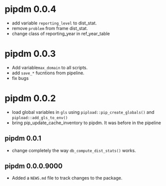 # pipdm 0.0.4
* add variable `reporting_level` to dist_stat. 
* remove `problem` from frame dist_stat.
* change class of reporting_year in ref_year_table

# pipdm 0.0.3
  * Add variable`max_domain` to all scripts. 
  * add `save_*`  fucntions from pipeline. 
  * fix bugs

# pipdm 0.0.2
* load global variables in `gls` using `pipload::pip_create_globals()` and `pipload::add_gls_to_env()`
* bring pip_update_cache_inventory to pipdm. It was before in the pipeline

## pipdm 0.0.1

* change completely the way `db_compute_dist_stats()` works. 

## pipdm 0.0.0.9000

* Added a `NEWS.md` file to track changes to the package.
